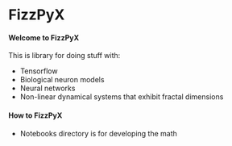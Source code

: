 # FizzPyX

#### Welcome to FizzPyX

This is library for doing stuff with:
* Tensorflow  
* Biological neuron models  
* Neural networks
* Non-linear dynamical systems that exhibit fractal dimensions

#### How to FizzPyX  
* Notebooks directory is for developing the math
